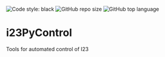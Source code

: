 ![Code style: black](https://img.shields.io/badge/code%20style-black-000000.svg) <img alt="GitHub repo size" src="https://img.shields.io/github/repo-size/co2e14/i23PyControl"> <img alt="GitHub top language" src="https://img.shields.io/github/languages/top/co2e14/i23PyControl">
# i23PyControl
Tools for automated control of I23
